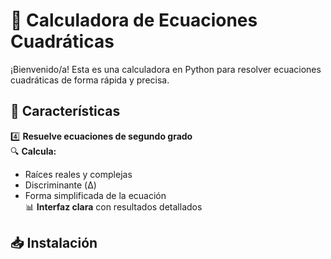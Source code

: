 # 🧮 Calculadora de Ecuaciones Cuadráticas

¡Bienvenido/a! Esta es una calculadora en Python para resolver ecuaciones cuadráticas de forma rápida y precisa.

## 🌟 Características
4️⃣ **Resuelve ecuaciones de segundo grado**  
🔍 **Calcula:**
- Raíces reales y complejas
- Discriminante (Δ)
- Forma simplificada de la ecuación  
📊 **Interfaz clara** con resultados detallados

## 📥 Instalación